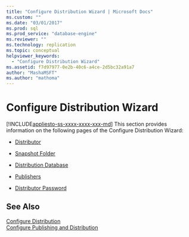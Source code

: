 ```yaml
---
title: "Configure Distribution Wizard | Microsoft Docs"
ms.custom: ""
ms.date: "03/01/2017"
ms.prod: sql
ms.prod_service: "database-engine"
ms.reviewer: ""
ms.technology: replication
ms.topic: conceptual
helpviewer_keywords: 
  - "Configure Distribution Wizard"
ms.assetid: f7d97977-0e2b-40c6-a4ce-2d5bc32a91a7
author: "MashaMSFT"
ms.author: "mathoma"
---
```

# Configure Distribution Wizard
[!INCLUDE[appliesto-ss-xxxx-xxxx-xxx-md](../../includes/appliesto-ss-xxxx-xxxx-xxx-md.md)]
  This section provides information on the following pages of the Configure Distribution Wizard:  
  
-   [Distributor](../../relational-databases/replication/distributor.md)  
  
-   [Snapshot Folder](../../relational-databases/replication/snapshot-folder.md)  
  
-   [Distribution Database](../../relational-databases/replication/distribution-database.md)  
  
-   [Publishers](../../relational-databases/replication/publishers.md)  
  
-   [Distributor Password](../../relational-databases/replication/distributor-password.md)  
  
## See Also  
 [Configure Distribution](../../relational-databases/replication/configure-distribution.md)   
 [Configure Publishing and Distribution](../../relational-databases/replication/configure-publishing-and-distribution.md)   

  
  
